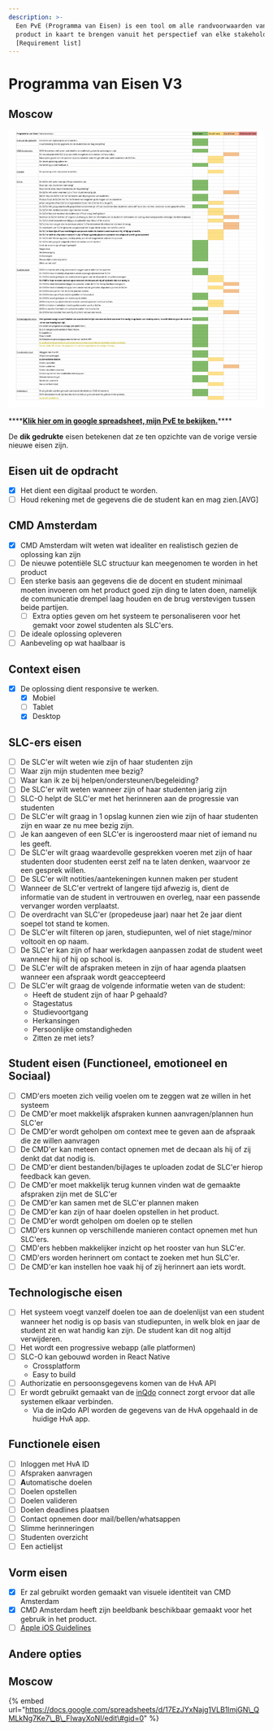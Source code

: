 ```yaml
---
description: >-
  Een PvE (Programma van Eisen) is een tool om alle randvoorwaarden van je
  product in kaart te brengen vanuit het perspectief van elke stakeholder.
  [Requirement list]
---
```


# Programma van Eisen V3

## Moscow

![](../.gitbook/assets/pve-+-moscow-v3.staand-1.png)

\*\*\*\*[**Klik hier om in google spreadsheet, mijn PvE te bekijken.**](%20https://docs.google.com/spreadsheets/d/17EzJYxNajg1VLB1lmjGN_QMLkNg7Ke7_B_FIwayXoNI/edit#gid=1871061768)\*\*\*\*

De **dik gedrukte** eisen betekenen dat ze ten opzichte van de vorige versie nieuwe eisen zijn.



## Eisen uit de opdracht

* [x] Het dient een digitaal product te worden.
* [ ] Houd rekening met de gegevens die de student kan en mag zien.\[AVG\]

## CMD Amsterdam

* [x] CMD Amsterdam wilt weten wat idealiter en realistisch gezien de oplossing kan zijn
* [ ] De nieuwe potentiële SLC structuur kan meegenomen te worden in het product
* [ ] Een sterke basis aan gegevens die de docent en student minimaal moeten invoeren om het product goed zijn ding te laten doen, namelijk de communicatie drempel laag houden en de brug verstevigen tussen beide partijen.
  * [ ] Extra opties geven om het systeem te personaliseren voor het gemakt voor zowel studenten als SLC'ers.
* [ ] De ideale oplossing opleveren
* [ ] Aanbeveling op wat haalbaar is

## Context eisen

* [x] De oplossing dient responsive te werken.
  * [x] Mobiel
  * [ ] Tablet
  * [x] Desktop

## SLC-ers eisen

* [ ] De SLC'er wilt weten wie zijn of haar studenten zijn
* [ ] Waar zijn mijn studenten mee bezig?
* [ ] Waar kan ik ze bij helpen/ondersteunen/begeleiding?
* [ ] De SLC'er wilt weten wanneer zijn of haar studenten jarig zijn
* [ ] SLC-O helpt de SLC'er met het herinneren aan de progressie van studenten
* [ ] De SLC'er wilt graag in 1 opslag kunnen zien wie zijn of haar studenten zijn en waar ze nu mee bezig zijn.
* [ ] Je kan aangeven of een SLC'er is ingeroosterd maar niet of iemand nu les geeft. 
* [ ] De SLC'er wilt graag waardevolle gesprekken voeren met zijn of haar studenten door studenten eerst zelf na te laten denken, waarvoor ze een gesprek willen.
* [ ] De SLC'er wilt notities/aantekeningen kunnen maken per student
* [ ] Wanneer de SLC'er vertrekt of langere tijd afwezig is, dient de informatie van de student in vertrouwen en overleg, naar een passende vervanger worden verplaatst.
* [ ] De overdracht van SLC'er \(propedeuse jaar\) naar het 2e jaar dient soepel tot stand te komen.
* [ ] De SLC'er wilt filteren op jaren, studiepunten, wel of niet stage/minor voltooit en op naam.
* [ ] De SLC'er kan zijn of haar werkdagen aanpassen zodat de student weet wanneer hij of hij op school is.
* [ ] De SLC'er wilt de afspraken meteen in zijn of haar agenda plaatsen wanneer een afspraak wordt geaccepteerd
* [ ] De SLC'er wilt graag de volgende informatie weten van de student:
  * Heeft de student zijn of haar P gehaald?
  * Stagestatus
  * Studievoortgang
  * Herkansingen
  * Persoonlijke omstandigheden
  * Zitten ze met iets?



## Student eisen \(Functioneel, emotioneel en Sociaal\)

* [ ] CMD'ers moeten zich veilig voelen om te zeggen wat ze willen in het systeem
* [ ] De CMD'er moet makkelijk afspraken kunnen aanvragen/plannen hun SLC'er
* [ ] De CMD'er wordt geholpen om context mee te geven aan de afspraak die ze willen aanvragen
* [ ] De CMD'er kan meteen contact opnemen met de decaan als hij of zij denkt dat dat nodig is.
* [ ] De CMD'er dient bestanden/bijlages te uploaden zodat de SLC'er hierop feedback kan geven.
* [ ] De CMD'er moet makkelijk terug kunnen vinden wat de gemaakte afspraken zijn met de SLC'er
* [ ] De CMD'er kan samen met de SLC'er plannen maken
* [ ] De CMD'er kan zijn of haar doelen opstellen in het product.
* [ ] De CMD'er wordt geholpen om doelen op te stellen
* [ ] CMD'ers kunnen op verschillende manieren contact opnemen met hun SLC'ers.
* [ ] CMD'ers hebben makkelijker inzicht op het rooster van hun SLC'er.
* [ ] CMD'ers worden herinnert om contact te zoeken met hun SLC'er.
* [ ] De CMD'er kan instellen hoe vaak hij of zij herinnert aan iets wordt.

## **Technologische eisen**

* [ ] Het systeem voegt vanzelf doelen toe aan de doelenlijst van een student wanneer het nodig is op basis van studiepunten, in welk blok en jaar de student zit en wat handig kan zijn. De student kan dit nog altijd verwijderen.
* [ ] Het wordt een progressive webapp \(alle platformen\)
* [ ] SLC-O kan gebouwd worden in React Native
  * Crossplatform
  * Easy to build
* [ ] Authorizatie en persoonsgegevens komen van de HvA API
* [ ] Er wordt gebruikt gemaakt van de [inQdo](https://www.inqdo.com/) connect zorgt ervoor dat alle systemen elkaar verbinden.
  * Via de inQdo API worden de gegevens van de HvA opgehaald in de huidige HvA app.

## Functionele eisen

* [ ] Inloggen met HvA ID
* [ ] Afspraken aanvragen
* [ ] **A**utomatische doelen
* [ ] Doelen opstellen
* [ ] Doelen valideren
* [ ] Doelen deadlines plaatsen
* [ ] Contact opnemen door mail/bellen/whatsappen
* [ ] Slimme herinneringen
* [ ] Studenten overzicht
* [ ] Een actielijst 

## Vorm eisen

* [x] Er zal gebruikt worden gemaakt van visuele identiteit van CMD Amsterdam
* [x] CMD Amsterdam heeft zijn beeldbank beschikbaar gemaakt voor het gebruik in het product.
* [ ] [Apple iOS Guidelines](https://developer.apple.com/design/resources/)

## Andere opties

## Moscow

{% embed url="https://docs.google.com/spreadsheets/d/17EzJYxNajg1VLB1lmjGN\_QMLkNg7Ke7\_B\_FIwayXoNI/edit\#gid=0" %}



